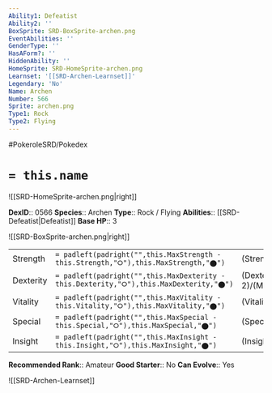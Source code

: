 ```yaml
---
Ability1: Defeatist
Ability2: ''
BoxSprite: SRD-BoxSprite-archen.png
EventAbilities: ''
GenderType: ''
HasAForm?: ''
HiddenAbility: ''
HomeSprite: SRD-HomeSprite-archen.png
Learnset: '[[SRD-Archen-Learnset]]'
Legendary: 'No'
Name: Archen
Number: 566
Sprite: archen.png
Type1: Rock
Type2: Flying
---
```


#PokeroleSRD/Pokedex

# `= this.name`

![[SRD-HomeSprite-archen.png|right]]

**DexID**:: 0566
**Species**:: Archen
**Type**:: Rock / Flying
**Abilities**:: [[SRD-Defeatist|Defeatist]]
**Base HP**:: 3

![[SRD-BoxSprite-archen.png|right]]

|           |                                                                                        |                                          |
| --------- | -------------------------------------------------------------------------------------- | ---------------------------------------- |
| Strength  | `= padleft(padright("",this.MaxStrength - this.Strength,"⭘"),this.MaxStrength,"⬤")`    | (Strength::3)/(MaxStrength::6)   |
| Dexterity | `= padleft(padright("",this.MaxDexterity - this.Dexterity,"⭘"),this.MaxDexterity,"⬤")` | (Dexterity:: 2)/(MaxDexterity::5) |
| Vitality  | `= padleft(padright("",this.MaxVitality - this.Vitality,"⭘"),this.MaxVitality,"⬤")`    | (Vitality::2)/(MaxVitality::4)   |
| Special   | `= padleft(padright("",this.MaxSpecial - this.Special,"⭘"),this.MaxSpecial,"⬤")`       | (Special::2)/(MaxSpecial::5)     |
| Insight   | `= padleft(padright("",this.MaxInsight - this.Insight,"⭘"),this.MaxInsight,"⬤")`       | (Insight::2)/(MaxInsight::4)     |

**Recommended Rank**:: Amateur
**Good Starter**:: No
**Can Evolve**:: Yes

![[SRD-Archen-Learnset]]